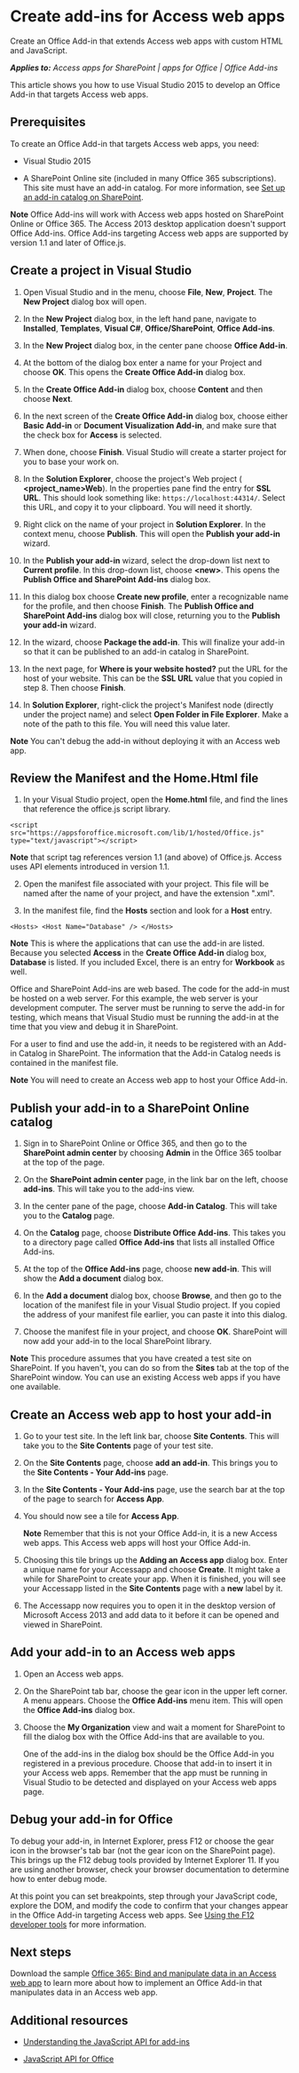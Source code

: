 
# Create add-ins for Access web apps
Create an Office Add-in that extends Access web apps with custom HTML and JavaScript.

 _**Applies to:** Access apps for SharePoint | apps for Office | Office Add-ins_

This article shows you how to use Visual Studio 2015 to develop an Office Add-in that targets Access web apps.

## Prerequisites

To create an Office Add-in that targets Access web apps, you need:


- Visual Studio 2015

- A SharePoint Online site (included in many Office 365 subscriptions). This site must have an add-in catalog. For more information, see [Set up an add-in catalog on SharePoint](http://msdn.microsoft.com/en-us/library/office/fp123530.aspx).


 **Note**  Office Add-ins will work with Access web apps hosted on SharePoint Online or Office 365. The Access 2013 desktop application doesn't support Office Add-ins. Office Add-ins targeting Access web apps are supported by version 1.1 and later of Office.js.


## Create a project in Visual Studio


1.  Open Visual Studio and in the menu, choose **File**,  **New**,  **Project**. The  **New Project** dialog box will open.

2. In the  **New Project** dialog box, in the left hand pane, navigate to **Installed**,  **Templates**,  **Visual C#**,  **Office/SharePoint**,  **Office Add-ins**.

3. In the  **New Project** dialog box, in the center pane choose **Office Add-in**.

4. At the bottom of the dialog box enter a name for your Project and choose  **OK**. This opens the  **Create Office Add-in** dialog box.

5. In the  **Create Office Add-in** dialog box, choose **Content** and then choose **Next**.

6. In the next screen of the  **Create Office Add-in** dialog box, choose either **Basic Add-in** or **Document Visualization Add-in**, and make sure that the check box for  **Access** is selected.

7. When done, choose  **Finish**. Visual Studio will create a starter project for you to base your work on.

8. In the  **Solution Explorer**, choose the project's Web project ( **&lt;project_name>Web**). In the properties pane find the entry for  **SSL URL**. This should look something like:  `https://localhost:44314/`. Select this URL, and copy it to your clipboard. You will need it shortly.

9. Right click on the name of your project in  **Solution Explorer**. In the context menu, choose  **Publish**. This will open the  **Publish your add-in** wizard.

10. In the  **Publish your add-in** wizard, select the drop-down list next to **Current profile**. In this drop-down list, choose  **&lt;new&gt;**. This opens the  **Publish Office and SharePoint Add-ins** dialog box.

11. In this dialog box choose  **Create new profile**, enter a recognizable name for the profile, and then choose  **Finish**. The  **Publish Office and SharePoint Add-ins** dialog box will close, returning you to the **Publish your add-in** wizard.

12. In the wizard, choose  **Package the add-in**. This will finalize your add-in so that it can be published to an add-in catalog in SharePoint.

13. In the next page, for  **Where is your website hosted?** put the URL for the host of your website. This can be the **SSL URL** value that you copied in step 8. Then choose **Finish**.

14. In  **Solution Explorer**, right-click the project's Manifest node (directly under the project name) and select  **Open Folder in File Explorer**. Make a note of the path to this file. You will need this value later.


 **Note**  You can't debug the add-in without deploying it with an Access web app.


## Review the Manifest and the Home.Html file


1. In your Visual Studio project, open the  **Home.html** file, and find the lines that reference the office.js script library.

  ```
  <script src="https://appsforoffice.microsoft.com/lib/1/hosted/Office.js" type="text/javascript"></script>
  ```
 **Note** that script tag references version 1.1 (and above) of Office.js. Access uses API elements introduced in version 1.1.

2. Open the manifest file associated with your project. This file will be named after the name of your project, and have the extension ".xml".

3.  In the manifest file, find the **Hosts** section and look for a **Host** entry.

  ```
  <Hosts> <Host Name="Database" /> </Hosts>
  ```
 **Note** This is where the applications that can use the add-in are listed. Because you selected  **Access** in the **Create Office Add-in** dialog box, **Database** is listed. If you included Excel, there is an entry for **Workbook** as well.

Office and SharePoint Add-ins are web based. The code for the add-in must be hosted on a web server. For this example, the web server is your development computer. The server must be running to serve the add-in for testing, which means that Visual Studio must be running the add-in at the time that you view and debug it in SharePoint.

For a user to find and use the add-in, it needs to be registered with an Add-in Catalog in SharePoint. The information that the Add-in Catalog needs is contained in the manifest file.

 **Note**  You will need to create an Access web app to host your Office Add-in.


## Publish your add-in to a SharePoint Online catalog


1.  Sign in to SharePoint Online or Office 365, and then go to the **SharePoint admin center** by choosing **Admin** in the Office 365 toolbar at the top of the page.

2. On the  **SharePoint admin center** page, in the link bar on the left, choose **add-ins**. This will take you to the add-ins view.

3. In the center pane of the page, choose  **Add-in Catalog**. This will take you to the  **Catalog** page.

4. On the  **Catalog** page, choose **Distribute Office Add-ins**. This takes you to a directory page called  **Office Add-ins** that lists all installed Office Add-ins.

5. At the top of the  **Office Add-ins** page, choose **new add-in**. This will show the **Add a document** dialog box.

6. In the  **Add a document** dialog box, choose **Browse**, and then go to the location of the manifest file in your Visual Studio project. If you copied the address of your manifest file earlier, you can paste it into this dialog.

7. Choose the manifest file in your project, and choose  **OK**. SharePoint will now add your add-in to the local SharePoint library.


 **Note**  This procedure assumes that you have created a test site on SharePoint. If you haven't, you can do so from the  **Sites** tab at the top of the SharePoint window. You can use an existing Access web apps if you have one available.


## Create an Access web app to host your add-in


1. Go to your test site. In the left link bar, choose  **Site Contents**. This will take you to the  **Site Contents** page of your test site.

2. On the  **Site Contents** page, choose **add an add-in**. This brings you to the  **Site Contents - Your Add-ins** page.

3. In the  **Site Contents - Your Add-ins** page, use the search bar at the top of the page to search for **Access App**.

4. You should now see a tile for  **Access App**.

     **Note**  Remember that this is not your Office Add-in, it is a new Access web apps. This Access web apps will host your Office Add-in.
5. Choosing this tile brings up the  **Adding an Access app** dialog box. Enter a unique name for your Accessapp and choose **Create**. It might take a while for SharePoint to create your app. When it is finished, you will see your Accessapp listed in the  **Site Contents** page with a **new** label by it.

6. The Accessapp now requires you to open it in the desktop version of Microsoft Access 2013 and add data to it before it can be opened and viewed in SharePoint.


## Add your add-in to an Access web apps


1. Open an Access web apps.

2. On the SharePoint tab bar, choose the gear icon in the upper left corner. A menu appears. Choose the  **Office Add-ins** menu item. This will open the **Office Add-ins** dialog box.

3. Choose the  **My Organization** view and wait a moment for SharePoint to fill the dialog box with the Office Add-ins that are available to you.

    One of the add-ins in the dialog box should be the Office Add-in you registered in a previous procedure. Choose that add-in to insert it in your Access web apps. Remember that the app must be running in Visual Studio to be detected and displayed on your Access web apps page.


## Debug your add-in for Office

To debug your add-in, in Internet Explorer, press F12 or choose the gear icon in the browser's tab bar (not the gear icon on the SharePoint page). This brings up the F12 debug tools provided by Internet Explorer 11. If you are using another browser, check your browser documentation to determine how to enter debug mode.

At this point you can set breakpoints, step through your JavaScript code, explore the DOM, and modify the code to confirm that your changes appear in the Office Add-in targeting Access web apps. See [Using the F12 developer tools](http://msdn.microsoft.com/library/ie/bg182326%28v=vs.85%29) for more information.


## Next steps

Download the sample [Office 365: Bind and manipulate data in an Access web app](https://code.msdn.microsoft.com/officeapps/Office-365-Bind-and-4876274e) to learn more about how to implement an Office Add-in that manipulates data in an Access web app.


## Additional resources
<a name="FirstProjectApp_AdditionalResources"> </a>


- [Understanding the JavaScript API for add-ins](http://msdn.microsoft.com/en-us/library/01180dae-ca45-40c8-b3dd-fd2a85651c0c%28Office.15%29.aspx)

- [JavaScript API for Office](http://msdn.microsoft.com/en-us/library/b27e70c3-d87d-4d27-85e0-103996273298%28Office.15%29.aspx)

